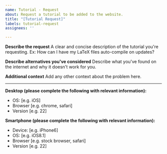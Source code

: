 ```yaml
---
name: Tutorial - Request
about: Request a tutorial to be added to the website.
title: "[Tutorial Request]"
labels: tutorial-request
assignees: ''

---
```


**Describe the request**
A clear and concise description of the tutorial you're requesting.
Ex: How can I have my LaTeX files auto-compile on updates?

**Describe alternatives you've considered**
Describe what you've found on the internet and why it doesn't work for you. 

**Additional context**
Add any other context about the problem here.

---
**Desktop (please complete the following with relevant information):**
 - OS: [e.g. iOS]
 - Browser [e.g. chrome, safari]
 - Version [e.g. 22]

**Smartphone (please complete the following with relevant information):**
 - Device: [e.g. iPhone6]
 - OS: [e.g. iOS8.1]
 - Browser [e.g. stock browser, safari]
 - Version [e.g. 22]

